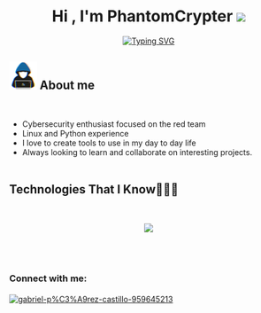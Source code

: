 <h1 align="center"><b>Hi , I'm PhantomCrypter </b><img src="https://media.giphy.com/media/hvRJCLFzcasrR4ia7z/giphy.gif" width="35"></h1>
<!--  -->
<p align="center">
  <a href="https://git.io/typing-svg"><img src="https://readme-typing-svg.demolab.com?font=Fira+Code&pause=1000&color=F70E0E&center=true&vCenter=true&random=false&width=435&lines=Welcome+to+my+GitHub;Azure+expertise;Virtualization+knowledge;Active+Learner%2FResearcher;Love+to+learn+new+stuffs..." alt="Typing SVG" /></a>


<br>


## <picture><img src = "https://github.com/0xAbdulKhalid/0xAbdulKhalid/raw/main/assets/mdImages/about_me.gif" width = 50px></picture> **About me**

<br>

-  Cybersecurity enthusiast focused on the red team
-  Linux and Python experience
-  I love to create tools to use in my day to day life
-  Always looking to learn and collaborate on interesting projects.
<br><br>

## **Technologies That I Know👨🏻‍💻**

<br>

<p align="center">
  <a href="https://skillicons.dev">
    <img src="https://skillicons.dev/icons?i=azure,bash,html,kali,py,sublime,ubuntu,&perline=14" />
  </a>
</p>

<br><br>

<h3 align="left">Connect with me:</h3>
<p align="left">
<a href="https://www.linkedin.com/in/gabriel-p%C3%A9rez-castillo-959645213/" target="blank"><img align="center" src="https://raw.githubusercontent.com/rahuldkjain/github-profile-readme-generator/master/src/images/icons/Social/linked-in-alt.svg" alt="gabriel-p%C3%A9rez-castillo-959645213" height="30" width="40" /></a>
</p>

